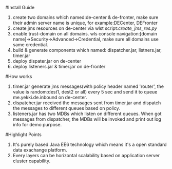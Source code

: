 #Install Guide

1. create two domains which named:de-center & de-fronter, make sure their admin server name is unique, for example:DECenter, DEFronter
2. create jms resources on de-center via wlst script:*create_jms_res.py*
3. enable trust-domain on all domains. wls console navigation:[domain name]->Security->Advanced->Credential, make sure all domains use same credential.
4. build & generate components which named: dispatcher.jar, listners.jar, timer.jar
4. deploy dispater.jar on de-center
5. deploy listeners.jar & timer.jar on de-fronter

#How works

1. timer.jar generate jms messages(with policy header named 'router', the value is random:dest1, dest2 or all) every 5 sec and send it to queue me.yekki.de.inbound on de-center.
2. dispatcher.jar received the messages sent from timer.jar and dispatch the messages to different queues based on policy.
3. listeners.jar has two MDBs which listen on different queues. When got messages from dispatcher, the MDBs will be invoked and print out log info for demo purpose.


#Highlight Points

1. It's purely based Java EE6 technology which means it's a open standard data exachange platform.
2. Every layers can be horizontal scalability based on application server cluster capability.